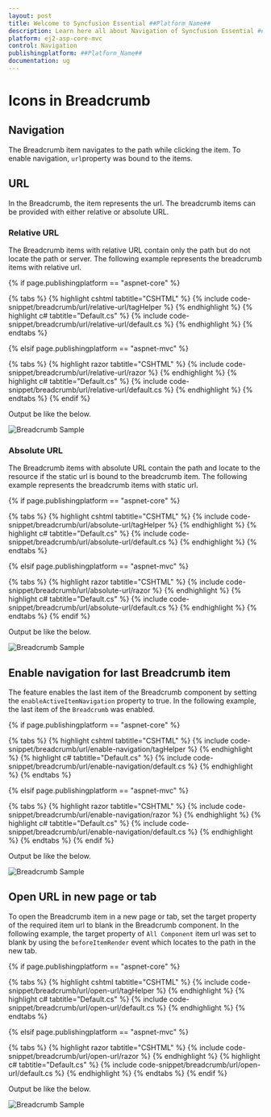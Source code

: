 ```yaml
---
layout: post
title: Welcome to Syncfusion Essential ##Platform_Name##
description: Learn here all about Navigation of Syncfusion Essential ##Platform_Name## widgets based on HTML5 and jQuery.
platform: ej2-asp-core-mvc
control: Navigation
publishingplatform: ##Platform_Name##
documentation: ug
---
```



# Icons in Breadcrumb

## Navigation

The Breadcrumb item navigates to the path while clicking the item. To enable navigation, `url`property was bound to the items.

## URL

In the Breadcrumb, the item represents the url. The breadcrumb items can be provided with either relative or absolute URL.

### Relative URL

The Breadcrumb items with relative URL contain only the path but do not locate the path or server. The following example represents the breadcrumb items with relative url.

{% if page.publishingplatform == "aspnet-core" %}

{% tabs %}
{% highlight cshtml tabtitle="CSHTML" %}
{% include code-snippet/breadcrumb/url/relative-url/tagHelper %}
{% endhighlight %}
{% highlight c# tabtitle="Default.cs" %}
{% include code-snippet/breadcrumb/url/relative-url/default.cs %}
{% endhighlight %}
{% endtabs %}

{% elsif page.publishingplatform == "aspnet-mvc" %}

{% tabs %}
{% highlight razor tabtitle="CSHTML" %}
{% include code-snippet/breadcrumb/url/relative-url/razor %}
{% endhighlight %}
{% highlight c# tabtitle="Default.cs" %}
{% include code-snippet/breadcrumb/url/relative-url/default.cs %}
{% endhighlight %}
{% endtabs %}
{% endif %}



Output be like the below.

![Breadcrumb Sample](./images/relative-url.PNG)

### Absolute URL

The Breadcrumb items with absolute URL contain the path and locate to the resource if the static url is bound to the breadcrumb item. The following example represents the breadcrumb items with static url.

{% if page.publishingplatform == "aspnet-core" %}

{% tabs %}
{% highlight cshtml tabtitle="CSHTML" %}
{% include code-snippet/breadcrumb/url/absolute-url/tagHelper %}
{% endhighlight %}
{% highlight c# tabtitle="Default.cs" %}
{% include code-snippet/breadcrumb/url/absolute-url/default.cs %}
{% endhighlight %}
{% endtabs %}

{% elsif page.publishingplatform == "aspnet-mvc" %}

{% tabs %}
{% highlight razor tabtitle="CSHTML" %}
{% include code-snippet/breadcrumb/url/absolute-url/razor %}
{% endhighlight %}
{% highlight c# tabtitle="Default.cs" %}
{% include code-snippet/breadcrumb/url/absolute-url/default.cs %}
{% endhighlight %}
{% endtabs %}
{% endif %}



Output be like the below.

![Breadcrumb Sample](./images/relative-url.PNG)

## Enable navigation for last Breadcrumb item

The feature enables the last item of the Breadcrumb component by setting the `enableActiveItemNavigation` property to true. In the following example, the last item of the `Breadcrumb` was enabled.

{% if page.publishingplatform == "aspnet-core" %}

{% tabs %}
{% highlight cshtml tabtitle="CSHTML" %}
{% include code-snippet/breadcrumb/url/enable-navigation/tagHelper %}
{% endhighlight %}
{% highlight c# tabtitle="Default.cs" %}
{% include code-snippet/breadcrumb/url/enable-navigation/default.cs %}
{% endhighlight %}
{% endtabs %}

{% elsif page.publishingplatform == "aspnet-mvc" %}

{% tabs %}
{% highlight razor tabtitle="CSHTML" %}
{% include code-snippet/breadcrumb/url/enable-navigation/razor %}
{% endhighlight %}
{% highlight c# tabtitle="Default.cs" %}
{% include code-snippet/breadcrumb/url/enable-navigation/default.cs %}
{% endhighlight %}
{% endtabs %}
{% endif %}



Output be like the below.

![Breadcrumb Sample](./images/navigation.PNG)

## Open URL in new page or tab

To open the Breadcrumb item in a new page or tab, set the target property of the required item url to blank in the Breadcrumb component. In the following example, the target property of `All Component` item url was set to blank by using the `beforeItemRender` event which locates to the path in the new tab.

{% if page.publishingplatform == "aspnet-core" %}

{% tabs %}
{% highlight cshtml tabtitle="CSHTML" %}
{% include code-snippet/breadcrumb/url/open-url/tagHelper %}
{% endhighlight %}
{% highlight c# tabtitle="Default.cs" %}
{% include code-snippet/breadcrumb/url/open-url/default.cs %}
{% endhighlight %}
{% endtabs %}

{% elsif page.publishingplatform == "aspnet-mvc" %}

{% tabs %}
{% highlight razor tabtitle="CSHTML" %}
{% include code-snippet/breadcrumb/url/open-url/razor %}
{% endhighlight %}
{% highlight c# tabtitle="Default.cs" %}
{% include code-snippet/breadcrumb/url/open-url/default.cs %}
{% endhighlight %}
{% endtabs %}
{% endif %}



Output be like the below.

![Breadcrumb Sample](./images/navigation.PNG)